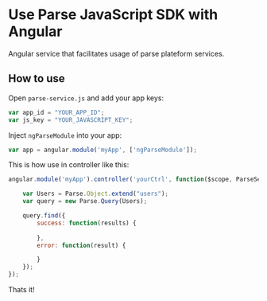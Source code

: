# Use Parse JavaScript SDK with Angular
Angular service that facilitates usage of parse plateform services.

## How to use

Open `parse-service.js` and add your app keys:

```javascript
var app_id = "YOUR_APP_ID";
var js_key = "YOUR_JAVASCRIPT_KEY";
```

Inject `ngParseModule` into your app:

```javascript
var app = angular.module('myApp', ['ngParseModule']);
```

This is how use in controller like this:

```javascript
angular.module('myApp').controller('yourCtrl', function($scope, ParseService) {

	var Users = Parse.Object.extend("users");
	var query = new Parse.Query(Users);

	query.find({
		success: function(results) {
			
		},
		error: function(result) {

		}
	});
});
```

Thats it!
